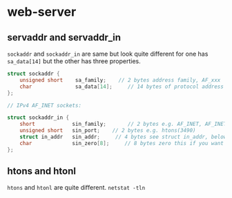 # web-server
## servaddr and servaddr_in
`sockaddr` and `sockaddr_in` are same but look quite different for one has `sa_data[14]` but the other has three 
properties.
```c
struct sockaddr {
    unsigned short    sa_family;    // 2 bytes address family, AF_xxx
    char              sa_data[14];     // 14 bytes of protocol address
};

// IPv4 AF_INET sockets:

struct sockaddr_in {
    short            sin_family;       // 2 bytes e.g. AF_INET, AF_INET6
    unsigned short   sin_port;    // 2 bytes e.g. htons(3490)
    struct in_addr   sin_addr;     // 4 bytes see struct in_addr, below
    char             sin_zero[8];     // 8 bytes zero this if you want to
};
```

## htons and htonl
`htons` and `htonl` are quite different.
`netstat -tln`